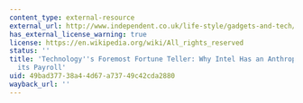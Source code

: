 ```yaml
---
content_type: external-resource
external_url: http://www.independent.co.uk/life-style/gadgets-and-tech/features/technologys-foremost-fortune-teller-why-intel-has-an-anthropologist-on-its-payroll-8839723.html
has_external_license_warning: true
license: https://en.wikipedia.org/wiki/All_rights_reserved
status: ''
title: 'Technology''s Foremost Fortune Teller: Why Intel Has an Anthropologist on
  its Payroll'
uid: 49bad377-38a4-4d67-a737-49c42cda2880
wayback_url: ''
---
```


